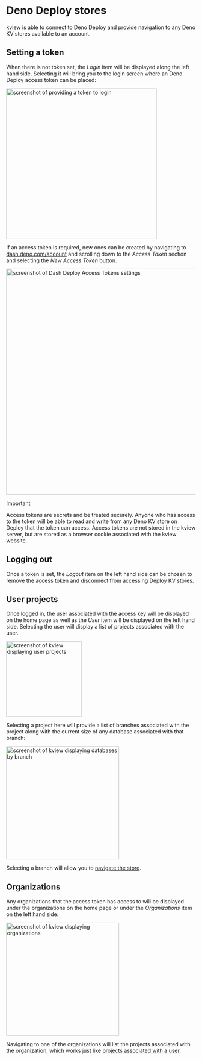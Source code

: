 # Deno Deploy stores

kview is able to connect to Deno Deploy and provide navigation to any Deno KV
stores available to an account.

## Setting a token

When there is not token set, the _Login_ item will be displayed along the left
hand side. Selecting it will bring you to the login screen where an Deno Deploy
access token can be placed:

<img src="/images/login.png" alt="screenshot of providing a token to login" width="400" class="mx-auto" />

If an access token is required, new ones can be created by navigating to
[dash.deno.com/account](https://dash.deno.com/account) and scrolling down to the
_Access Token_ section and selecting the _New Access Token_ button.

<img src="/images/dash_access_tokens.png" alt="screenshot of Dash Deploy Access Tokens settings" width="600" class="mx-auto" />

> [!IMPORTANT]
> Access tokens are secrets and be treated securely. Anyone who has access to
> the token will be able to read and write from any Deno KV store on Deploy that
> the token can access. Access tokens are not stored in the kview server, but
> are stored as a browser cookie associated with the kview website.

## Logging out

Once a token is set, the _Logout_ item on the left hand side can be chosen to
remove the access token and disconnect from accessing Deploy KV stores.

## User projects

Once logged in, the user associated with the access key will be displayed on the
home page as well as the _User_ item will be displayed on the left hand side.
Selecting the user will display a list of projects associated with the user.

<img src="/images/user_projects.png" alt="screenshot of kview displaying user projects" width="200" class="mx-auto" />

Selecting a project here will provide a list of branches associated with the
project along with the current size of any database associated with that branch:

<img src="/images/databases.png" alt="screenshot of kview displaying databases by branch" width="300" class="mx-auto" />

Selecting a branch will allow you to [navigate the store](./navigating).

## Organizations

Any organizations that the access token has access to will be displayed under
the organizations on the home page or under the _Organizations_ item on the left
hand side:

<img src="/images/organizations.png" alt="screenshot of kview displaying organizations" width="300" class="mx-auto" />

Navigating to one of the organizations will list the projects associated with
the organization, which works just like
[projects associated with a user](#user-projects).
